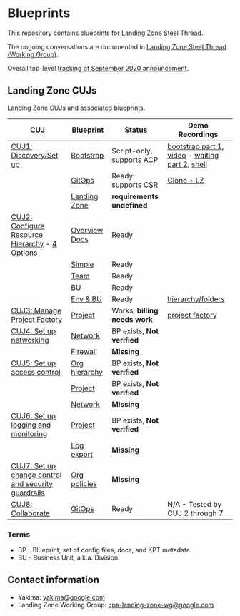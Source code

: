 # Blueprints

This repository contains blueprints for
[Landing Zone Steel Thread](http://go/cpa-landing-zone).

The ongoing conversations are documented in
[Landing Zone Steel Thread (Working Group)](http://go/cpa-landing-zone-notes).

Overall top-level
[tracking of September 2020 announcement](http://go/cpaseptemberlaunch-demoeap-tracker).

## Landing Zone CUJs

Landing Zone CUJs and associated blueprints.

| CUJ                                                      | Blueprint                        | Status                        | Demo Recordings                                                                                                                                                                                                               |
|----------------------------------------------------------|----------------------------------|-------------------------------|-------------------------------------------------------------------------------------------------------------------------------------------------------------------------------------------------------------------------------|
| [CUJ1: Discovery/Set up][1]                              | [Bootstrap]                      | Script-only, supports ACP     | [bootstrap part 1, video](https://drive.google.com/file/d/1eUVWmLB_Hm4BFV4gsh805-jD_r9swA9f/view) - [waiting part 2](https://drive.google.com/file/d/1ui45VLO8M8FoQCzFnDojrMYSKz_MVBHn/view), [shell](./demos/bootstrap.cast) |
|                                                          | [GitOps](/csr-git-ops-pipeline/) | Ready: supports CSR           | [Clone + LZ](./demos/lz.cast)                                                                                                                                                                                                 |
|                                                          | [Landing Zone](/landing-zone/)   | **requirements undefined**    |                                                                                                                                                                                                                               |
| [CUJ2: Configure Resource Hierarchy][2] - [4 Options][9] | [Overview Docs](/hierarchy)      | Ready                         |                                                                                                                                                                                                                               |
|                                                          | [Simple](/hierarchy/simple)      | Ready                         |                                                                                                                                                                                                                               |
|                                                          | [Team](/hierarchy/team)          | Ready                         |                                                                                                                                                                                                                               |
|                                                          | [BU](/hierarchy/bu)              | Ready                         |                                                                                                                                                                                                                               |
|                                                          | [Env & BU](/hierarchy/env-bu)    | Ready                         | [hierarchy/folders](https://drive.google.com/file/d/1_0VmcIHNHREOnm_FxaA4BDSl1azD5zj4/view)                                                                                                                                   |
| [CUJ3: Manage Project Factory][3]                        | [Project](/project/)             | Works, **billing needs work** | [project factory](https://drive.google.com/file/d/1PdeTxQFoy9kEB2c0h5DWjA4Zjhzh44LX/view)                                                                                                                                     |
| [CUJ4: Set up networking][4]                             | [Network](/network/)             | BP exists, **Not verified**   |                                                                                                                                                                                                                               |
|                                                          | [Firewall](/firewall/)           | **Missing**                   |                                                                                                                                                                                                                               |
| [CUJ5: Set up access control][5]                         | [Org hierarchy](/hierarchy/)     | BP exists, **Not verified**   |                                                                                                                                                                                                                               |
|                                                          | [Project](/project/)             | BP exists, **Not verified**   |                                                                                                                                                                                                                               |
|                                                          | [Network](/network/)             | **Missing**                   |                                                                                                                                                                                                                               |
| [CUJ6: Set up logging and monitoring][6]                 | [Project](/project/)             | BP exists, **Not verified**   |                                                                                                                                                                                                                               |
|                                                          | [Log export](/log-export/)       | **Missing**                   |                                                                                                                                                                                                                               |
| [CUJ7: Set up change control and security guardrails][7] | [Org policies](/policies/)       | **Missing**                   |                                                                                                                                                                                                                               |
| [CUJ8: Collaborate][8]                                   | [GitOps](/csr-git-ops-pipeline/) | Ready                         | N/A - Tested by CUJ 2 through 7                                                                                                                                                                                               |

[bootstrap]: https://cnrm.git.corp.google.com/yakima/+/refs/heads/master/bootstrap/script
[1]: https://docs.google.com/document/d/1uaWE2_MZs5GDA1jRbs5EcCdL2nBNQ6YQiINxtnhcTsM/edit#heading=h.umcqf3j6dgca
[2]: https://docs.google.com/document/d/1uaWE2_MZs5GDA1jRbs5EcCdL2nBNQ6YQiINxtnhcTsM/edit#heading=h.qz2xkc2cigyf
[3]: https://docs.google.com/document/d/1uaWE2_MZs5GDA1jRbs5EcCdL2nBNQ6YQiINxtnhcTsM/edit#heading=h.gzafg45s2dia
[4]: https://docs.google.com/document/d/1uaWE2_MZs5GDA1jRbs5EcCdL2nBNQ6YQiINxtnhcTsM/edit#heading=h.mcvs0p4rkqom
[5]: https://docs.google.com/document/d/1uaWE2_MZs5GDA1jRbs5EcCdL2nBNQ6YQiINxtnhcTsM/edit#heading=h.az9d5mlq0s19
[6]: https://docs.google.com/document/d/1uaWE2_MZs5GDA1jRbs5EcCdL2nBNQ6YQiINxtnhcTsM/edit#heading=h.bute9ap5doug
[7]: https://docs.google.com/document/d/1uaWE2_MZs5GDA1jRbs5EcCdL2nBNQ6YQiINxtnhcTsM/edit#heading=h.mhglvdi4aeu2
[8]: https://docs.google.com/document/d/1uaWE2_MZs5GDA1jRbs5EcCdL2nBNQ6YQiINxtnhcTsM/edit#heading=h.h301nyjgayyf
[9]: http://go/org-hierarchy-options
[cl-22280]: https://cnrm-review.git.corp.google.com/c/blueprints/+/22280

### Terms

- BP - Blueprint, set of config files, docs, and KPT metadata.
- BU - Business Unit, a.k.a. Division.

## Contact information

- Yakima: yakima@google.com
- Landing Zone Working Group: cpa-landing-zone-wg@google.com
